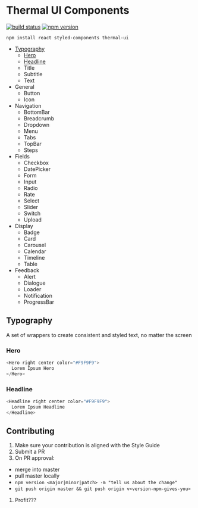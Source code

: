 # Thermal UI Components
[![build status](https://img.shields.io/travis/pkrawc/thermal-ui/master.svg?style=flat-square)](https://travis-ci.org/pkrawc/thermal-ui)
[![npm version](https://img.shields.io/npm/v/thermal-ui.svg?style=flat-square)](https://www.npmjs.com/package/thermal-ui)


`
npm install react styled-components thermal-ui
`

- [Typography](#typography)
  - [Hero](#hero)
  - [Headline](#headline)
  - Title
  - Subtitle
  - Text
- General
  - Button
  - Icon
- Navigation
  - BottomBar
  - Breadcrumb
  - Dropdown
  - Menu
  - Tabs
  - TopBar
  - Steps
- Fields
  - Checkbox
  - DatePicker
  - Form
  - Input
  - Radio
  - Rate
  - Select
  - Slider
  - Switch
  - Upload
- Display
  - Badge
  - Card
  - Carousel
  - Calendar
  - Timeline
  - Table
- Feedback
  - Alert
  - Dialogue
  - Loader
  - Notification
  - ProgressBar

## Typography
A set of wrappers to create consistent and styled text, no matter the screen

### Hero
```javascript
<Hero right center color="#F9F9F9">
  Lorem Ipsum Hero
</Hero>
```
### Headline
```javascript
<Headline right center color="#F9F9F9">
  Lorem Ipsum Headline
</Headline>
```

## Contributing
1. Make sure your contribution is aligned with the Style Guide
1. Submit a PR
1. On PR approval:
  - merge into master
  - pull master locally
  - `npm version <major|minor|patch> -m "tell us about the change"`
  - `git push origin master && git push origin v<version-npm-gives-you>`
1. Profit???
